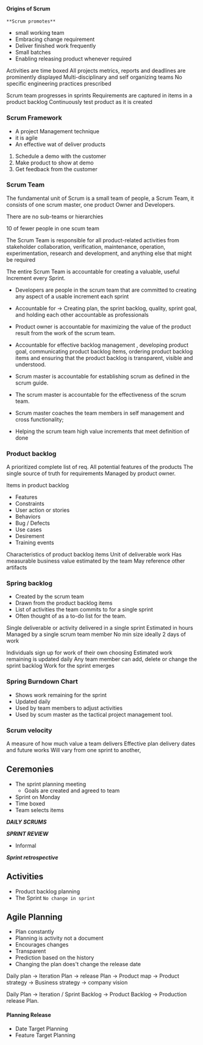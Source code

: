 #### Origins of Scrum

	**Scrum promotes**
- small working team
- Embracing change requirement 
- Deliver finished work frequently
- Small batches
- Enabling releasing product whenever required

Activities are time boxed
All projects metrics, reports and deadlines are prominently displayed
Multi-disciplinary and self organizing teams
No specific engineering practices prescribed

Scrum team progresses in sprints
Requirements are captured in items in a product backlog
Continuously test product as it is created

### Scrum Framework
- A project Management technique
- it is agile
- An effective wat of deliver products

1. Schedule a demo with the customer 
2. Make product to show at demo
3. Get feedback  from the customer

### Scrum Team
The fundamental unit of Scrum is a small team of people, a Scrum Team, it consists of one scrum master, one product Owner and Developers.

There are no sub-teams or hierarchies

10 of fewer people in one scum team

The Scrum Team is responsible for all product-related activities from stakeholder collaboration, verification, maintenance, operation, experimentation, research and development, and anything else that might be required

The entire Scrum Team is accountable for creating a valuable, useful Increment every Sprint.

- Developers are people in the scrum team that are committed to creating any aspect of a usable increment each sprint
- Accountable for -> Creating plan, the sprint backlog, quality, sprint goal, and holding each other accountable as professionals

- Product owner is accountable for maximizing the value of the product result from the work of the scrum team.
- Accountable for effective backlog management , developing product goal,  communicating product backlog items, ordering product backlog items and ensuring that the product backlog is transparent, visible and understood.

- Scrum master is accountable for establishing scrum as defined in the scrum guide.
- The scrum master is accountable for the effectiveness of the scrum team.
- Scrum master coaches the team members in self management and cross functionality;
- Helping the scrum team high value increments that meet definition of done 

### Product backlog
A prioritized complete list of req.
All potential features of the products
The single source of truth for requirements
Managed by product owner.

Items in product backlog
- Features
- Constraints
- User action or stories
- Behaviors
- Bug / Defects
- Use cases
- Desirement
- Training events

Characteristics of product backlog items 
Unit of deliverable work
Has measurable business value
estimated by the team
May reference other artifacts

### Spring backlog
- Created by the scrum team
- Drawn from the product backlog items
- List of activities the team commits to for a single sprint
- Often thought of as a to-do list for the team.

Single deliverable or activity delivered in a single sprint
Estimated in hours
Managed by a single scrum team member
No min size
ideally 2 days of work

Individuals sign up for work of their own choosing
Estimated work remaining is updated daily
Any team member can add, delete or change the sprint backlog
Work for the sprint emerges

### Spring Burndown Chart
- Shows work remaining for the sprint
- Updated daily
- Used by team members to adjust activities
- Used by scum master as the tactical project management tool.

### Scrum velocity
A measure of how much value a team delivers
Effective plan delivery dates and future works
Will vary from one sprint to another,

## Ceremonies
- The sprint planning meeting
	- Goals are created and agreed to team
- Sprint on Monday
- Time boxed
- Team selects items

***DAILY SCRUMS***

***SPRINT REVIEW***
- Informal

***Sprint retrospective***


## Activities
- Product backlog planning
- The Sprint `No change in sprint`

## Agile Planning
- Plan constantly
- Planning is activity  not a document
- Encourages changes
- Transparent
- Prediction based on the history
- Changing the plan does't change the release date

Daily plan -> Iteration Plan -> release Plan -> Product map -> Product strategy -> Business strategy -> company vision

Daily Plan -> Iteration / Sprint Backlog -> Product Backlog -> Production release Plan.

#### Planning Release
- Date Target Planning
- Feature Target Planning

